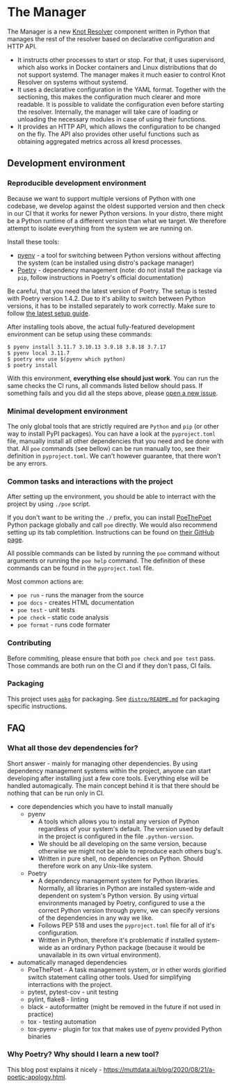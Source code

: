 # The Manager

The Manager is a new [Knot Resolver](https://gitlab.nic.cz/knot/knot-resolver) component written in Python that manages the rest of the resolver based on declarative configuration and HTTP API.

- It instructs other processes to start or stop. For that, it uses supervisord, which also works in Docker containers and Linux distributions that do not support systemd. The manager makes it much easier to control Knot Resolver on systems without systemd.
- It uses a declarative configuration in the YAML format. Together with the sectioning, this makes the configuration much clearer and more readable. It is possible to validate the configuration even before starting the resolver. Internally, the manager will take care of loading or unloading the necessary modules in case of using their functions.
- It provides an HTTP API, which allows the configuration to be changed on the fly. The API also provides other useful functions such as obtaining aggregated metrics across all kresd processes.

## Development environment

### Reproducible development environment

Because we want to support multiple versions of Python with one codebase, we develop against the oldest supported version and then check in our CI that it works for newer Python versions. In your distro, there might be a Python runtime of a different version than what we target. We therefore attempt to isolate everything from the system we are running on.

Install these tools:
* [pyenv](https://github.com/pyenv/pyenv#installation) - a tool for switching between Python versions without affecting the system (can be installed using distro's package manager)
* [Poetry](https://python-poetry.org/docs/#installation) - dependency management (note: do not install the package via `pip`, follow instructions in Poetry's official documentation)

Be careful, that you need the latest version of Poetry. The setup is tested with Poetry version 1.4.2. Due to it's ability to switch between Python versions, it has to be installed separately to work correctly. Make sure to follow [the latest setup guide](https://python-poetry.org/docs/#installation).

After installing tools above, the actual fully-featured development environment can be setup using these commands:

```
$ pyenv install 3.11.7 3.10.13 3.9.18 3.8.18 3.7.17
$ pyenv local 3.11.7
$ poetry env use $(pyenv which python)
$ poetry install
```

With this environment, **everything else should just work**. You can run the same checks the CI runs, all commands listed bellow should pass. If something fails and you did all the steps above, please [open a new issue](https://gitlab.nic.cz/knot/knot-resolver-manager/-/issues/new).

### Minimal development environment

The only global tools that are strictly required are `Python` and `pip` (or other way to install PyPI packages). You can have a look at the `pyproject.toml` file, manually install all other dependencies that you need and be done with that. All `poe` commands (see bellow) can be run manually too, see their definition in `pyproject.toml`. We can't however guarantee, that there won't be any errors.

### Common tasks and interactions with the project

After setting up the environment, you should be able to interract with the project by using `./poe` script.

If you don't want to be writing the `./` prefix, you can install [PoeThePoet](https://github.com/nat-n/poethepoet) Python package globally and call `poe` directly. We would also recommend setting up its tab completition. Instructions can be found on [their GitHub page](https://github.com/nat-n/poethepoet#enable-tab-completion-for-your-shell).

All possible commands can be listed by running the `poe` command without arguments or running the `poe help` command. The definition of these commands can be found in the `pyproject.toml` file.

Most common actions are:

* `poe run` - runs the manager from the source
* `poe docs` - creates HTML documentation
* `poe test` - unit tests
* `poe check` - static code analysis
* `poe format` - runs code formater

### Contributing

Before commiting, please ensure that both `poe check` and `poe test` pass. Those commands are both run on the CI and if they don't pass, CI fails.

### Packaging

This project uses [`apkg`](https://gitlab.nic.cz/packaging/apkg) for packaging. See [`distro/README.md`](distro/README.md) for packaging specific instructions.

## FAQ

### What all those dev dependencies for?

Short answer - mainly for managing other dependencies. By using dependency management systems within the project, anyone can start developing after installing just a few core tools. Everything else will be handled automagically. The main concept behind it is that there should be nothing that can be run only in CI.

* core dependencies which you have to install manually
  * pyenv
    * A tools which allows you to install any version of Python regardless of your system's default. The version used by default in the project is configured in the file `.python-version`.
    * We should be all developing on the same version, because otherwise we might not be able to reproduce each others bug's.
    * Written in pure shell, no dependencies on Python. Should therefore work on any Unix-like system.
  * Poetry
    * A dependency management system for Python libraries. Normally, all libraries in Python are installed system-wide and dependent on system's Python version. By using virtual environments managed by Poetry, configured to use a the correct Python version through pyenv, we can specify versions of the dependencies in any way we like.
    * Follows PEP 518 and uses the `pyproject.toml` file for all of it's configuration.
    * Written in Python, therefore it's problematic if installed system-wide as an ordinary Python package (because it would be unavailable in its own virtual environment).
* automatically managed dependencies
  * PoeThePoet - A task management system, or in other words glorified switch statement calling other tools. Used for simplifying interractions with the project.
  * pytest, pytest-cov - unit testing
  * pylint, flake8 - linting
  * black - autoformatter (might be removed in the future if not used in practice)
  * tox - testing automation
  * tox-pyenv - plugin for tox that makes use of pyenv provided Python binaries

### Why Poetry? Why should I learn a new tool?

This blog post explains it nicely - https://muttdata.ai/blog/2020/08/21/a-poetic-apology.html.

